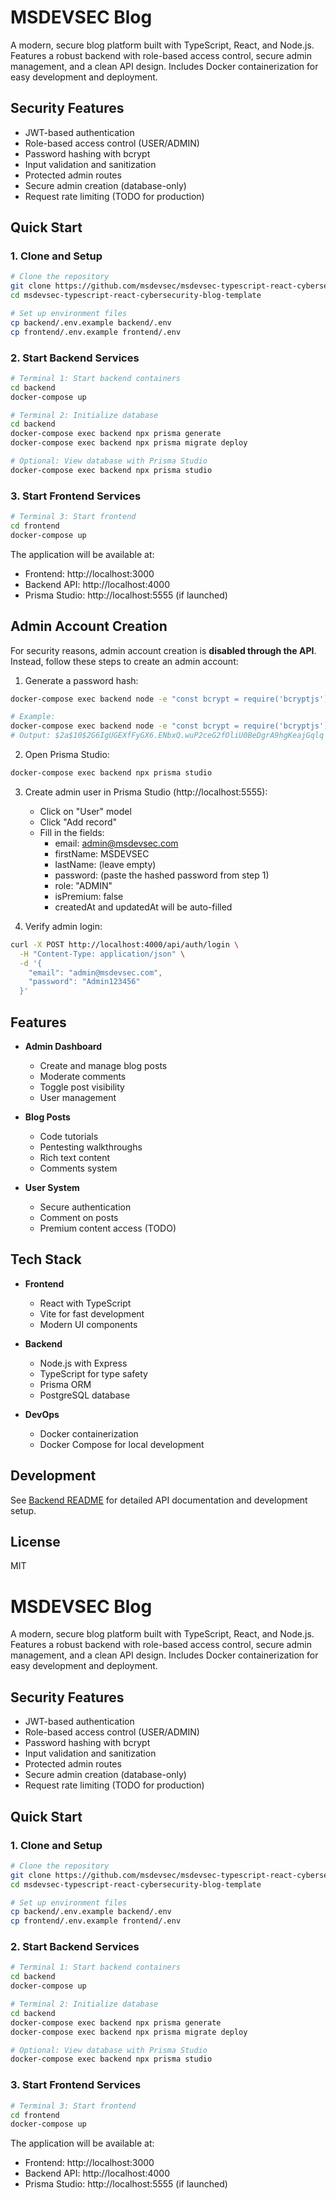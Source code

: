 # MSDEVSEC Blog

A modern, secure blog platform built with TypeScript, React, and Node.js. Features a robust backend with role-based access control, secure admin management, and a clean API design. Includes Docker containerization for easy development and deployment.

## Security Features

- JWT-based authentication
- Role-based access control (USER/ADMIN)
- Password hashing with bcrypt
- Input validation and sanitization
- Protected admin routes
- Secure admin creation (database-only)
- Request rate limiting (TODO for production)

## Quick Start

### 1. Clone and Setup
```bash
# Clone the repository
git clone https://github.com/msdevsec/msdevsec-typescript-react-cybersecurity-blog-template.git
cd msdevsec-typescript-react-cybersecurity-blog-template

# Set up environment files
cp backend/.env.example backend/.env
cp frontend/.env.example frontend/.env
```

### 2. Start Backend Services
```bash
# Terminal 1: Start backend containers
cd backend
docker-compose up
```

```bash
# Terminal 2: Initialize database
cd backend
docker-compose exec backend npx prisma generate
docker-compose exec backend npx prisma migrate deploy

# Optional: View database with Prisma Studio
docker-compose exec backend npx prisma studio
```

### 3. Start Frontend Services
```bash
# Terminal 3: Start frontend
cd frontend
docker-compose up
```

The application will be available at:
- Frontend: http://localhost:3000
- Backend API: http://localhost:4000
- Prisma Studio: http://localhost:5555 (if launched)

## Admin Account Creation

For security reasons, admin account creation is **disabled through the API**. Instead, follow these steps to create an admin account:

1. Generate a password hash:
```bash
docker-compose exec backend node -e "const bcrypt = require('bcryptjs'); bcrypt.hash('YOUR_ADMIN_PASSWORD', 10).then(hash => console.log(hash));"

# Example:
docker-compose exec backend node -e "const bcrypt = require('bcryptjs'); bcrypt.hash('Admin123456', 10).then(hash => console.log(hash));"
# Output: $2a$10$2G6IgUGEXfFyGX6.ENbxQ.wuP2ceG2fOliU0BeDgrA9hgKeajGqlq
```

2. Open Prisma Studio:
```bash
docker-compose exec backend npx prisma studio
```

3. Create admin user in Prisma Studio (http://localhost:5555):
   - Click on "User" model
   - Click "Add record"
   - Fill in the fields:
     * email: admin@msdevsec.com
     * firstName: MSDEVSEC
     * lastName: (leave empty)
     * password: (paste the hashed password from step 1)
     * role: "ADMIN"
     * isPremium: false
     * createdAt and updatedAt will be auto-filled

4. Verify admin login:
```bash
curl -X POST http://localhost:4000/api/auth/login \
  -H "Content-Type: application/json" \
  -d '{
    "email": "admin@msdevsec.com",
    "password": "Admin123456"
  }'
```

## Features

- **Admin Dashboard**
  - Create and manage blog posts
  - Moderate comments
  - Toggle post visibility
  - User management

- **Blog Posts**
  - Code tutorials
  - Pentesting walkthroughs
  - Rich text content
  - Comments system

- **User System**
  - Secure authentication
  - Comment on posts
  - Premium content access (TODO)

## Tech Stack

- **Frontend**
  - React with TypeScript
  - Vite for fast development
  - Modern UI components

- **Backend**
  - Node.js with Express
  - TypeScript for type safety
  - Prisma ORM
  - PostgreSQL database

- **DevOps**
  - Docker containerization
  - Docker Compose for local development

## Development

See [Backend README](backend/README.md) for detailed API documentation and development setup.

## License

MIT


# MSDEVSEC Blog

A modern, secure blog platform built with TypeScript, React, and Node.js. Features a robust backend with role-based access control, secure admin management, and a clean API design. Includes Docker containerization for easy development and deployment.

## Security Features
- JWT-based authentication
- Role-based access control (USER/ADMIN)
- Password hashing with bcrypt
- Input validation and sanitization
- Protected admin routes
- Secure admin creation (database-only)
- Request rate limiting (TODO for production)

## Quick Start

### 1. Clone and Setup
```bash
# Clone the repository
git clone https://github.com/msdevsec/msdevsec-typescript-react-cybersecurity-blog-template.git
cd msdevsec-typescript-react-cybersecurity-blog-template

# Set up environment files
cp backend/.env.example backend/.env
cp frontend/.env.example frontend/.env
```

### 2. Start Backend Services
```bash
# Terminal 1: Start backend containers
cd backend
docker-compose up
```

```bash
# Terminal 2: Initialize database
cd backend
docker-compose exec backend npx prisma generate
docker-compose exec backend npx prisma migrate deploy

# Optional: View database with Prisma Studio
docker-compose exec backend npx prisma studio
```

### 3. Start Frontend Services
```bash
# Terminal 3: Start frontend
cd frontend
docker-compose up
```

The application will be available at:
- Frontend: http://localhost:3000
- Backend API: http://localhost:4000
- Prisma Studio: http://localhost:5555 (if launched)

